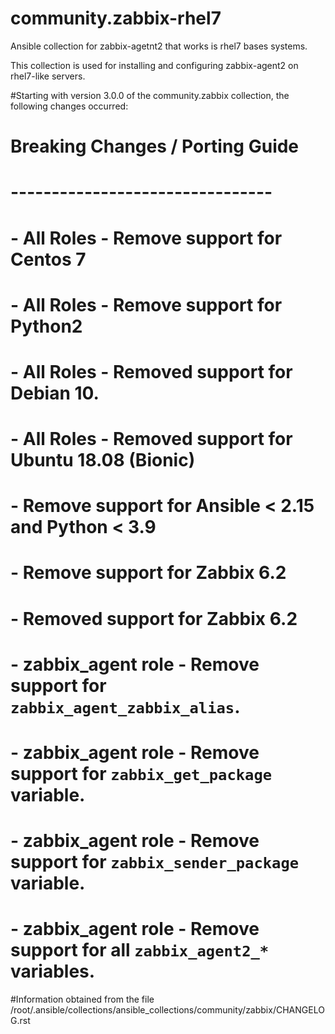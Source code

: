 # community.zabbix-rhel7
Ansible collection for zabbix-agetnt2 that works is rhel7 bases systems.


This collection is used for installing and configuring zabbix-agent2 on rhel7-like servers.


#Starting with version 3.0.0 of the community.zabbix collection, the following changes occurred:

# Breaking Changes / Porting Guide
# --------------------------------

# - All Roles - Remove support for Centos 7
# - All Roles - Remove support for Python2
# - All Roles - Removed support for Debian 10.
# - All Roles - Removed support for Ubuntu 18.08 (Bionic)
# - Remove support for Ansible < 2.15 and Python < 3.9
# - Remove support for Zabbix 6.2
# - Removed support for Zabbix 6.2
# - zabbix_agent role - Remove support for `zabbix_agent_zabbix_alias`.
# - zabbix_agent role - Remove support for `zabbix_get_package` variable.
# - zabbix_agent role - Remove support for `zabbix_sender_package` variable.
# - zabbix_agent role - Remove support for all `zabbix_agent2_*` variables.

#Information obtained from the file /root/.ansible/collections/ansible_collections/community/zabbix/CHANGELOG.rst
